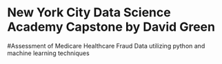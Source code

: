 # New York City Data Science Academy Capstone by David Green 

#Assessment of Medicare Healthcare Fraud Data utilizing python and machine learning techniques
